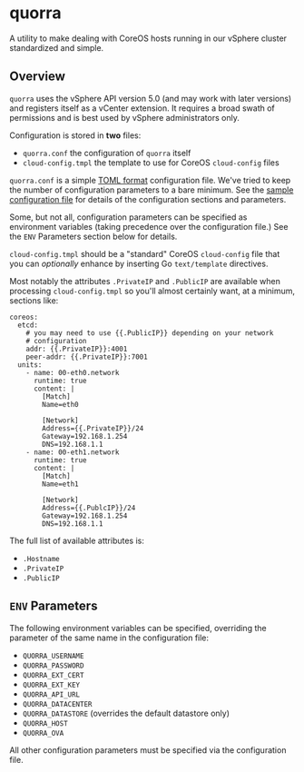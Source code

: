 quorra
======

A utility to make dealing with CoreOS hosts running in our vSphere
cluster standardized and simple.

## Overview

`quorra` uses the vSphere API version 5.0 (and may work with later
versions) and registers itself as a vCenter extension. It requires
a broad swath of permissions and is best used by vSphere administrators
only.

Configuration is stored in **two** files:

* `quorra.conf` the configuration of `quorra` itself
* `cloud-config.tmpl` the template to use for CoreOS `cloud-config` files

`quorra.conf` is a simple [TOML format] configuration file. We've tried
to keep the number of configuration parameters to a bare minimum. See
the [sample configuration file](./quorra.conf.sample) for details of the
configuration sections and parameters.

Some, but not all, configuration parameters can be specified as
environment variables (taking precedence over the configuration file.)
See the `ENV` Parameters section below for details.

[TOML format]: https://github.com/toml-lang/toml

`cloud-config.tmpl` should be a "standard" CoreOS `cloud-config` file
that you can _optionally_ enhance by inserting Go `text/template`
directives.

Most notably the attributes `.PrivateIP` and `.PublicIP` are available
when processing `cloud-config.tmpl` so you'll almost certainly want, at
a minimum, sections like:

    coreos:
      etcd:
        # you may need to use {{.PublicIP}} depending on your network
        # configuration
        addr: {{.PrivateIP}}:4001
        peer-addr: {{.PrivateIP}}:7001
      units:
        - name: 00-eth0.network
          runtime: true
          content: |
            [Match]
            Name=eth0

            [Network]
            Address={{.PrivateIP}}/24
            Gateway=192.168.1.254
            DNS=192.168.1.1
        - name: 00-eth1.network
          runtime: true
          content: |
            [Match]
            Name=eth1

            [Network]
            Address={{.PublcIP}}/24
            Gateway=192.168.1.254
            DNS=192.168.1.1

The full list of available attributes is:

* `.Hostname`
* `.PrivateIP`
* `.PublicIP`

## `ENV` Parameters

The following environment variables can be specified, overriding the
parameter of the same name in the configuration file:

* `QUORRA_USERNAME`
* `QUORRA_PASSWORD`
* `QUORRA_EXT_CERT`
* `QUORRA_EXT_KEY`
* `QUORRA_API_URL`
* `QUORRA_DATACENTER`
* `QUORRA_DATASTORE` (overrides the default datastore only)
* `QUORRA_HOST`
* `QUORRA_OVA`

All other configuration parameters must be specified via the
configuration file.
